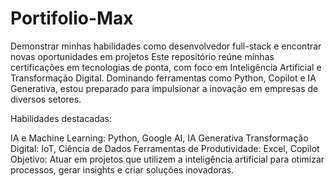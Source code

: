 # Portifolio-Max
Demonstrar minhas habilidades como desenvolvedor full-stack e encontrar novas oportunidades em projetos Este repositório reúne minhas certificações em tecnologias de ponta, com foco em Inteligência Artificial e Transformação Digital. Dominando ferramentas como Python, Copilot e IA Generativa, estou preparado para impulsionar a inovação em empresas de diversos setores.

Habilidades destacadas:

IA e Machine Learning: Python, Google AI, IA Generativa
Transformação Digital: IoT, Ciência de Dados
Ferramentas de Produtividade: Excel, Copilot
Objetivo:
Atuar em projetos que utilizem a inteligência artificial para otimizar processos, gerar insights e criar soluções inovadoras.
